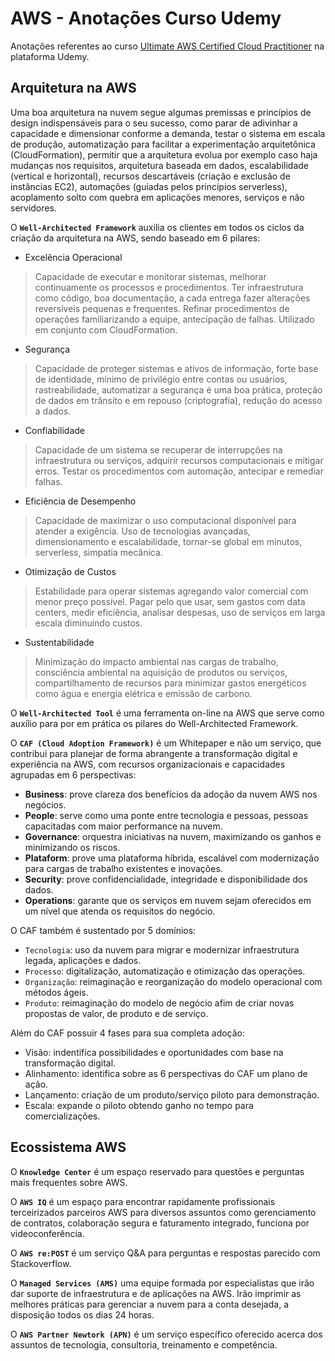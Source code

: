 # AWS - Anotações Curso Udemy

Anotações referentes ao curso [Ultimate AWS Certified Cloud Practitioner](https://www.udemy.com/share/103a093@qP42hME1G1UUc8yWpjZ5Y-ClltzgbSLLCtxkCYFIguDx8A6K8ydl8WaA_ZRyD7B2/) na plataforma Udemy.

## Arquitetura na AWS

Uma boa arquitetura na nuvem segue algumas premissas e princípios de design indispensáveis para o seu sucesso, como parar de adivinhar a capacidade e dimensionar conforme a demanda, testar o sistema em escala de produção, automatização para facilitar a experimentação arquitetônica (CloudFormation), permitir que a arquitetura evolua por exemplo caso haja mudanças nos requisitos, arquitetura baseada em dados, escalabilidade (vertical e horizontal), recursos descartáveis (criação e exclusão de instâncias EC2), automações (guiadas pelos princípios serverless), acoplamento solto com quebra em aplicações menores, serviços e não servidores.

O **`Well-Architected Framework`** auxilia os clientes em todos os ciclos da criação da arquitetura na AWS, sendo baseado em 6 pilares: 

- Excelência Operacional
> Capacidade de executar e monitorar sistemas, melhorar continuamente os processos e procedimentos. Ter infraestrutura como
  código, boa documentação, a cada entrega fazer alterações reversíveis pequenas e frequentes. Refinar procedimentos de 
  operações familiarizando a equipe, antecipação de falhas. Utilizado em conjunto com CloudFormation.

- Segurança
> Capacidade de proteger sistemas e ativos de informação, forte base de identidade, mínimo de privilégio entre contas ou 
  usuários, rastreabilidade, automatizar a segurança é uma boa prática, proteção de dados em trânsito e em repouso 
  (criptografia), redução do acesso a dados.

- Confiabilidade
> Capacidade de um sistema se recuperar de interrupções na infraestrutura ou serviços, adquirir recursos computacionais e mitigar erros. Testar os procedimentos com automação, antecipar e remediar falhas.

- Eficiência de Desempenho
> Capacidade de maximizar o uso computacional disponível para atender a exigência. Uso de tecnologias avançadas, 
  dimensionamento e escalabilidade, tornar-se global em minutos, serverless, simpatia mecânica.

- Otimização de Custos
> Estabilidade para operar sistemas agregando valor comercial com menor preço possível. Pagar pelo que usar, sem gastos com 
  data centers, medir eficiência, analisar despesas, uso de serviços em larga escala diminuindo custos.

- Sustentabilidade
> Minimização do impacto ambiental nas cargas de trabalho, consciência ambiental na aquisição de produtos ou serviços, 
  compartilhamento de recursos para minimizar gastos energéticos como água e energia elétrica e emissão de carbono.

O **`Well-Architected Tool`** é uma ferramenta on-line na AWS que serve como auxílio para por em prática os pilares do Well-Architected Framework.

O **`CAF (Cloud Adoption Framework)`** é um Whitepaper e não um serviço, que contribui para planejar de forma abrangente a transformação digital e experiência na AWS, com recursos organizacionais e capacidades agrupadas em 6 perspectivas:

- **Business**: prove clareza dos benefícios da adoção da nuvem AWS nos negócios.
- **People**: serve como uma ponte entre tecnologia e pessoas, pessoas capacitadas com maior performance na nuvem.
- **Governance**: orquestra iniciativas na nuvem, maximizando os ganhos e minimizando os riscos.
- **Plataform**: prove uma plataforma híbrida, escalável com modernização para cargas de trabalho existentes e inovações.
- **Security**: prove confidencialidade, integridade e disponibilidade dos dados.
- **Operations**: garante que os serviços em nuvem sejam oferecidos em um nível que atenda os requisitos do negócio.

O CAF também é sustentado por 5 domínios:

- `Tecnologia`: uso da nuvem para migrar e modernizar infraestrutura legada, aplicações e dados.
- `Processo`: digitalização, automatização e otimização das operações.
- `Organização`: reimaginação e reorganização do modelo operacional com métodos ágeis.
- `Produto`: reimaginação do modelo de negócio afim de criar novas propostas de valor, de produto e de serviço.

Além do CAF possuir 4 fases para sua completa adoção: 

- Visão: indentifica possibilidades e oportunidades com base na transformação digital.
- Alinhamento: identifica sobre as 6 perspectivas do CAF um plano de ação.
- Lançamento: criação de um produto/serviço piloto para demonstração.
- Escala: expande o piloto obtendo ganho no tempo para comercializações.

## Ecossistema AWS

O **`Knowledge Center`** é um espaço reservado para questões e perguntas mais frequentes sobre AWS.

O **`AWS IQ`** é um espaço para encontrar rapidamente profissionais terceirizados parceiros AWS para diversos assuntos como gerenciamento de contratos, colaboração segura e faturamento integrado, funciona por videoconferência.

O **`AWS re:POST`** é um serviço Q&A para perguntas e respostas parecido com Stackoverflow.

O **`Managed Services (AMS)`** uma equipe formada por especialistas que irão dar suporte de infraestrutura e de aplicações na AWS. Irão imprimir as melhores práticas para gerenciar a nuvem para a conta desejada, a disposição todos os dias 24 horas.

O **`AWS Partner Newtork (APN)`** é um serviço específico oferecido acerca dos assuntos de tecnologia, consultoria, treinamento e competência.
